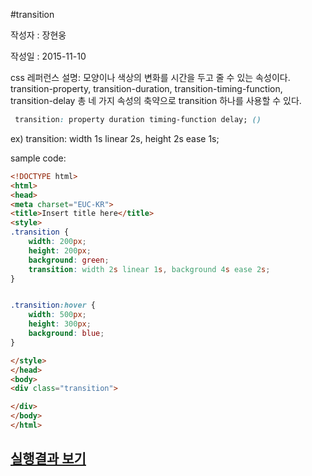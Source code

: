 #transition

작성자 : 장현웅

작성일 : 2015-11-10

css 레퍼런스 설명: 모양이나 색상의 변화를 시간을 두고 줄 수 있는 속성이다. 
transition-property, transition-duration, transition-timing-function, transition-delay 총 네 가지 속성의 축약으로 transition 하나를 사용할 수 있다.


```css
 transition: property duration timing-function delay; ()
```
ex)
transition: width 1s linear 2s, height 2s ease 1s;

sample code:

```html
<!DOCTYPE html>
<html>
<head>
<meta charset="EUC-KR">
<title>Insert title here</title>
<style>
.transition {
	width: 200px;
	height: 200px;
	background: green;
	transition: width 2s linear 1s, background 4s ease 2s;
}


.transition:hover {
	width: 500px;
	height: 300px;
	background: blue;
}

</style>
</head>
<body>
<div class="transition">

</div>
</body>
</html>
```

## [실행결과 보기](http://codepen.io/jhw811/pen/YydLMm)